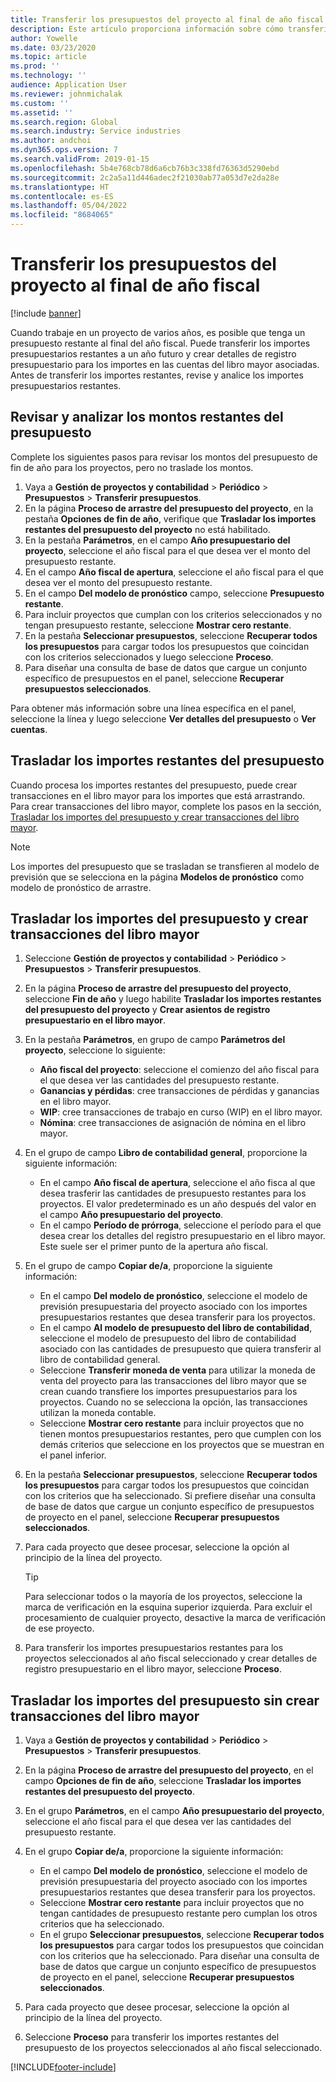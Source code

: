 ```yaml
---
title: Transferir los presupuestos del proyecto al final de año fiscal
description: Este artículo proporciona información sobre cómo transferir los importes de presupuesto restantes a años futuros y crear detalles de registro de presupuesto.
author: Yowelle
ms.date: 03/23/2020
ms.topic: article
ms.prod: ''
ms.technology: ''
audience: Application User
ms.reviewer: johnmichalak
ms.custom: ''
ms.assetid: ''
ms.search.region: Global
ms.search.industry: Service industries
ms.author: andchoi
ms.dyn365.ops.version: 7
ms.search.validFrom: 2019-01-15
ms.openlocfilehash: 5b4e768cb78d6a6cb76b3c338fd76363d5290ebd
ms.sourcegitcommit: 2c2a5a11d446adec2f21030ab77a053d7e2da28e
ms.translationtype: HT
ms.contentlocale: es-ES
ms.lasthandoff: 05/04/2022
ms.locfileid: "8684065"
---
```

# <a name="transfer-project-budgets-at-fiscal-year-end"></a>Transferir los presupuestos del proyecto al final de año fiscal

[!include [banner](../includes/banner.md)]

Cuando trabaje en un proyecto de varios años, es posible que tenga un presupuesto restante al final del año fiscal. Puede transferir los importes presupuestarios restantes a un año futuro y crear detalles de registro presupuestario para los importes en las cuentas del libro mayor asociadas. Antes de transferir los importes restantes, revise y analice los importes presupuestarios restantes.

## <a name="review-and-analyze-remaining-budget-amounts"></a>Revisar y analizar los montos restantes del presupuesto

Complete los siguientes pasos para revisar los montos del presupuesto de fin de año para los proyectos, pero no traslade los montos.

1. Vaya a **Gestión de proyectos y contabilidad** > **Periódico** > **Presupuestos** > **Transferir presupuestos**. 
2. En la página **Proceso de arrastre del presupuesto del proyecto**, en la pestaña **Opciones de fin de año**, verifique que **Trasladar los importes restantes del presupuesto del proyecto** no está habilitado.
3. En la pestaña **Parámetros**, en el campo **Año presupuestario del proyecto**, seleccione el año fiscal para el que desea ver el monto del presupuesto restante. 
4. En el campo **Año fiscal de apertura**, seleccione el año fiscal para el que desea ver el monto del presupuesto restante. 
5. En el campo **Del modelo de pronóstico** campo, seleccione **Presupuesto restante**. 
6. Para incluir proyectos que cumplan con los criterios seleccionados y no tengan presupuesto restante, seleccione **Mostrar cero restante**.  
7. En la pestaña **Seleccionar presupuestos**, seleccione **Recuperar todos los presupuestos** para cargar todos los presupuestos que coincidan con los criterios seleccionados y luego seleccione **Proceso**. 
8. Para diseñar una consulta de base de datos que cargue un conjunto específico de presupuestos en el panel, seleccione **Recuperar presupuestos seleccionados**.

Para obtener más información sobre una línea específica en el panel, seleccione la línea y luego seleccione **Ver detalles del presupuesto** o **Ver cuentas**.

## <a name="carry-forward-remaining-budget-amounts"></a>Trasladar los importes restantes del presupuesto 

Cuando procesa los importes restantes del presupuesto, puede crear transacciones en el libro mayor para los importes que está arrastrando. Para crear transacciones del libro mayor, complete los pasos en la sección, [Trasladar los importes del presupuesto y crear transacciones del libro mayor](#carry-forward). 

> [!NOTE]
> Los importes del presupuesto que se trasladan se transfieren al modelo de previsión que se selecciona en la página **Modelos de pronóstico** como modelo de pronóstico de arrastre.  

## <a name="carry-forward-budget-amounts-and-create-general-ledger-transactions"></a><a name="carry-forward"></a>Trasladar los importes del presupuesto y crear transacciones del libro mayor

1.  Seleccione **Gestión de proyectos y contabilidad** > **Periódico** > **Presupuestos** > **Transferir presupuestos**. 
2. En la página **Proceso de arrastre del presupuesto del proyecto**, seleccione **Fin de año** y luego habilite **Trasladar los importes restantes del presupuesto del proyecto** y **Crear asientos de registro presupuestario en el libro mayor**. 
3. En la pestaña **Parámetros**, en grupo de campo **Parámetros del proyecto**, seleccione lo siguiente:

   - **Año fiscal del proyecto**: seleccione el comienzo del año fiscal para el que desea ver las cantidades del presupuesto restante. 
   - **Ganancias y pérdidas**: cree transacciones de pérdidas y ganancias en el libro mayor. 
   -  **WIP**: cree transacciones de trabajo en curso (WIP) en el libro mayor.
   -  **Nómina**: cree transacciones de asignación de nómina en el libro mayor. 

5. En el grupo de campo **Libro de contabilidad general**, proporcione la siguiente información: 

   - En el campo **Año fiscal de apertura**, seleccione el año fisca al que desea trasferir las cantidades de presupuesto restantes para los proyectos. El valor predeterminado es un año después del valor en el campo **Año presupuestario del proyecto**.
   -  En el campo **Período de prórroga**, seleccione el período para el que desea crear los detalles del registro presupuestario en el libro mayor. Este suele ser el primer punto de la apertura año fiscal.

6. En el grupo de campo **Copiar de/a**, proporcione la siguiente información:

   - En el campo **Del modelo de pronóstico**, seleccione el modelo de previsión presupuestaria del proyecto asociado con los importes presupuestarios restantes que desea transferir para los proyectos. 
   - En el campo **Al modelo de presupuesto del libro de contabilidad**, seleccione el modelo de presupuesto del libro de contabilidad asociado con las cantidades de presupuesto que quiera transferir al libro de contabilidad general. 
   -  Seleccione **Transferir moneda de venta** para utilizar la moneda de venta del proyecto para las transacciones del libro mayor que se crean cuando transfiere los importes presupuestarios para los proyectos. Cuando no se selecciona la opción, las transacciones utilizan la moneda contable. 
   -  Seleccione **Mostrar cero restante** para incluir proyectos que no tienen montos presupuestarios restantes, pero que cumplen con los demás criterios que seleccione en los proyectos que se muestran en el panel inferior.

7. En la pestaña **Seleccionar presupuestos**, seleccione **Recuperar todos los presupuestos** para cargar todos los presupuestos que coincidan con los criterios que ha seleccionado. Si prefiere diseñar una consulta de base de datos que cargue un conjunto específico de presupuestos de proyecto en el panel, seleccione **Recuperar presupuestos seleccionados**.
8. Para cada proyecto que desee procesar, seleccione la opción al principio de la línea del proyecto.

    > [!TIP]
    > Para seleccionar todos o la mayoría de los proyectos, seleccione la marca de verificación en la esquina superior izquierda. Para excluir el procesamiento de cualquier proyecto, desactive la marca de verificación de ese proyecto.

9. Para transferir los importes presupuestarios restantes para los proyectos seleccionados al año fiscal seleccionado y crear detalles de registro presupuestario en el libro mayor, seleccione **Proceso**.

## <a name="carry-forward-budget-amounts-without-creating-general-ledger-transactions"></a>Trasladar los importes del presupuesto sin crear transacciones del libro mayor

1. Vaya a **Gestión de proyectos y contabilidad** > **Periódico** > **Presupuestos** > **Transferir presupuestos**.
2. En la página **Proceso de arrastre del presupuesto del proyecto**, en el campo **Opciones de fin de año**, seleccione **Trasladar los importes restantes del presupuesto del proyecto**.
3. En el grupo **Parámetros**, en el campo **Año presupuestario del proyecto**, seleccione el año fiscal para el que desea ver las cantidades del presupuesto restante.
4. En el grupo **Copiar de/a**, proporcione la siguiente información:

   - En el campo **Del modelo de pronóstico**, seleccione el modelo de previsión presupuestaria del proyecto asociado con los importes presupuestarios restantes que desea transferir para los proyectos. 
   - Seleccione **Mostrar cero restante** para incluir proyectos que no tengan cantidades de presupuesto restante pero cumplan los otros criterios que ha seleccionado.
   - En el grupo **Seleccionar presupuestos**, seleccione **Recuperar todos los presupuestos** para cargar todos los presupuestos que coincidan con los criterios que ha seleccionado. Para diseñar una consulta de base de datos que cargue un conjunto específico de presupuestos de proyecto en el panel, seleccione **Recuperar presupuestos seleccionados**.

5. Para cada proyecto que desee procesar, seleccione la opción al principio de la línea del proyecto. 
6. Seleccione **Proceso** para transferir los importes restantes del presupuesto de los proyectos seleccionados al año fiscal seleccionado.



[!INCLUDE[footer-include](../includes/footer-banner.md)]
